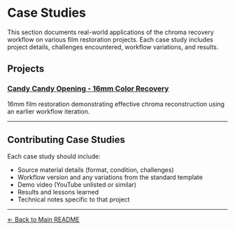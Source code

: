 # Case Studies

This section documents real-world applications of the chroma recovery workflow on various film restoration projects. Each case study includes project details, challenges encountered, workflow variations, and results.

## Projects

### [Candy Candy Opening - 16mm Color Recovery](https://github.com/fabiocolor/nuke-chroma-recovery-template/blob/main/docs/case-studies/candy-candy-opening.md)
16mm film restoration demonstrating effective chroma reconstruction using an earlier workflow iteration.

---

## Contributing Case Studies

Each case study should include:
- Source material details (format, condition, challenges)
- Workflow version and any variations from the standard template
- Demo video (YouTube unlisted or similar)
- Results and lessons learned
- Technical notes specific to that project

---

[← Back to Main README](../README.md)
